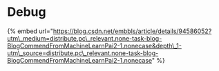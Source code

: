# Debug

{% embed url="https://blog.csdn.net/embbls/article/details/94586052?utm\_medium=distribute.pc\_relevant.none-task-blog-BlogCommendFromMachineLearnPai2-1.nonecase&depth\_1-utm\_source=distribute.pc\_relevant.none-task-blog-BlogCommendFromMachineLearnPai2-1.nonecase" %}



